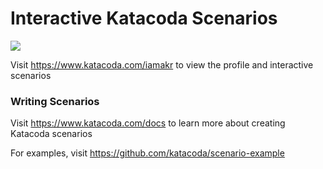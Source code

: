 # Interactive Katacoda Scenarios

[![](http://shields.katacoda.com/katacoda/iamakr/count.svg)](https://www.katacoda.com/iamakr "Get your profile on Katacoda.com")

Visit https://www.katacoda.com/iamakr to view the profile and interactive scenarios

### Writing Scenarios
Visit https://www.katacoda.com/docs to learn more about creating Katacoda scenarios

For examples, visit https://github.com/katacoda/scenario-example
